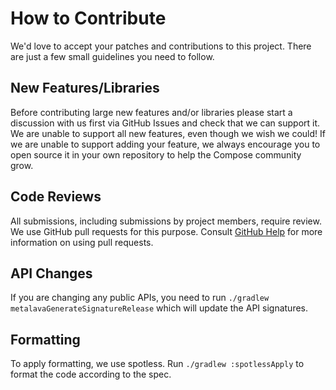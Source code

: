 # How to Contribute

We'd love to accept your patches and contributions to this project.
There are just a few small guidelines you need to follow.

## New Features/Libraries

Before contributing large new features and/or libraries please start a discussion with us first via GitHub Issues and check that we can support it.
We are unable to support all new features, even though we wish we could!
If we are unable to support adding your feature, we always encourage you to open source it in your own repository to help the Compose community grow.

## Code Reviews

All submissions, including submissions by project members, require review.
We use GitHub pull requests for this purpose.
Consult [GitHub Help](https://help.github.com/articles/about-pull-requests/) for more information on using pull requests.

## API Changes

If you are changing any public APIs, you need to run `./gradlew metalavaGenerateSignatureRelease` which will update the API signatures.

## Formatting 

To apply formatting, we use spotless.
Run `./gradlew :spotlessApply` to format the code according to the spec.
